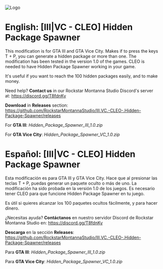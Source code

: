 ![Logo](https://cdn.discordapp.com/attachments/498670800123985949/530867314510397484/Hidden_Package_Spawner_Mod_III.VC_Banner.png)

# English: [III|VC - CLEO] Hidden Package Spawner
This modification is for GTA III and GTA Vice City. Makes if to press the keys T + P, you can generate a hidden package or more than one. The modification has been tested in the version 1.0 of the games. CLEO is needed to have Hidden Package Spawner working in your game.

It's useful if you want to reach the 100 hidden packages easily, and to make money.

Need help? **Contact us** in our Rockstar Montanna Studio Discord's server at:
https://discord.gg/T8fdnKy

**Download** in **Releases** section:
https://github.com/RockstarMontannaStudio/III.VC.-CLEO-.Hidden-Package-Spawner/releases

For **GTA III**: *Hidden_Package_Spawner_III_1.0.zip*

For **GTA Vice City**: *Hidden_Package_Spawner_VC_1.0.zip*

# Español: [III|VC - CLEO] Hidden Package Spawner
Esta modificación es para GTA III y GTA Vice City. Hace que al presionar las teclas T + P, puedas generar un paquete oculto o más de uno. La modificación ha sido probada en la versión 1.0 de los juegos. Es necesario tener CLEO para que funcione Hidden Package Spawner en tu juego.

Es útil si quieres alcanzar los 100 paquetes ocultos fácilmente, y para hacer dinero.

¿Necesitas ayuda? **Contáctanos** en nuestro servidor Discord de Rockstar Montanna Studio en:
https://discord.gg/T8fdnKy

**Descarga** en la sección **Releases**:
https://github.com/RockstarMontannaStudio/III.VC.-CLEO-.Hidden-Package-Spawner/releases

Para **GTA III**: *Hidden_Package_Spawner_III_1.0.zip*

Para **GTA Vice City**: *Hidden_Package_Spawner_VC_1.0.zip*
